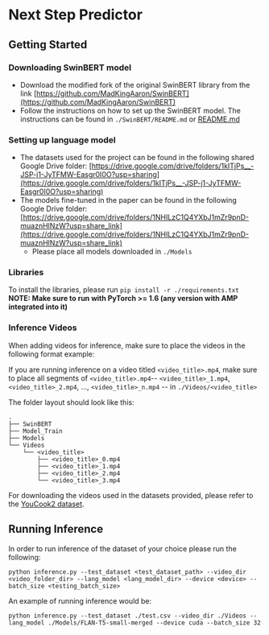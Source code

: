 # Next Step Predictor

## Getting Started

### Downloading SwinBERT model
* Download the modified fork of the original SwinBERT library from the link [https://github.com/MadKingAaron/SwinBERT](https://github.com/MadKingAaron/SwinBERT)
* Follow the instructions on how to set up the SwinBERT model. The instructions can be found in `./SwinBERT/README.md` or [README.md](https://github.com/MadKingAaron/SwinBERT/blob/main/README.md)

### Setting up language model
* The datasets used for the project can be found in the following shared Google Drive folder: [https://drive.google.com/drive/folders/1kITjPs__-JSP-j1-JyTFMW-Easgr0I0O?usp=sharing](https://drive.google.com/drive/folders/1kITjPs__-JSP-j1-JyTFMW-Easgr0I0O?usp=sharing)
* The models fine-tuned in the paper can be found in the following Google Drive folder: [https://drive.google.com/drive/folders/1NHILzC1Q4YXbJ1mZr9pnD-muaznHlNzW?usp=share_link](https://drive.google.com/drive/folders/1NHILzC1Q4YXbJ1mZr9pnD-muaznHlNzW?usp=share_link)
    * Please place all models downloaded in `./Models`

### Libraries 
To install the libraries, please run `pip install -r ./requirements.txt`
**NOTE: Make sure to run with PyTorch >= 1.6 (any version with AMP integrated into it)**




### Inference Videos
When adding videos for inference, make sure to place the videos in the following format example:

If you are running inference on a video titled `<video_title>.mp4`, make sure to place all segments of `<video_title>.mp4`-- `<video_title>_1.mp4`, `<video_title>_2.mp4`, ..., `<video_title>_n.mp4` -- in `./Videos/<video_title>`

The folder layout should look like this:
```plaintext
.
├── SwinBERT
├── Model_Train
├── Models
└── Videos
    └── <video_title>
        ├── <video_title>_0.mp4
        ├── <video_title>_1.mp4
        ├── <video_title>_2.mp4
        └── <video_title>_3.mp4
```

For downloading the videos used in the datasets provided, please refer to the [YouCook2 dataset](http://youcook2.eecs.umich.edu/).


## Running Inference
In order to run inference of the dataset of your choice please run the following:

`python inference.py --test_dataset <test_dataset_path> --video_dir <video_folder_dir> --lang_model <lang_model_dir> --device <device> --batch_size <testing_batch_size>`


An example of running inference would be:

`python inference.py --test_dataset ./test.csv --video_dir ./Videos --lang_model ./Models/FLAN-T5-small-merged --device cuda --batch_size 32`
